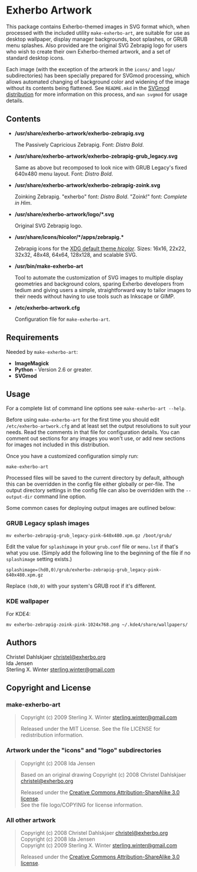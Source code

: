 Exherbo Artwork
===============

This package contains Exherbo-themed images in SVG format which, when processed
with the included utility `make-exherbo-art`, are suitable for use as desktop
wallpaper, display manager backgrounds, boot splashes, or GRUB menu splashes.
Also provided are the original SVG Zebrapig logo for users who wish to create
their own Exherbo-themed artwork, and a set of standard desktop icons.

Each image (with the exception of the artwork in the `icons/` and `logo/`
subdirectories) has been specially prepared for SVGmod processing, which allows
automated changing of background color and widening of the image without its
contents being flattened. See `README.mkd` in the [SVGmod distribution][1] for
more information on this process, and `man svgmod` for usage details.


Contents
--------

* __/usr/share/exherbo-artwork/exherbo-zebrapig.svg__

  The Passively Capricious Zebrapig. Font: _Distro Bold_.

* __/usr/share/exherbo-artwork/exherbo-zebrapig-grub\_legacy.svg__

  Same as above but recomposed to look nice with GRUB Legacy's fixed 640x480
  menu layout. Font: _Distro Bold_.

* __/usr/share/exherbo-artwork/exherbo-zebrapig-zoink.svg__

  Zoinking Zebrapig. "exherbo" font: _Distro Bold_. "Zoink!" font: _Complete in
  Him_.

* __/usr/share/exherbo-artwork/logo/\*.svg__

  Original SVG Zebrapig logo.

* __/usr/share/icons/hicolor/\*/apps/zebrapig.\*__

  Zebrapig icons for the [XDG default theme _hicolor_][2]. Sizes: 16x16, 22x22,
  32x32, 48x48, 64x64, 128x128, and scalable SVG.

* __/usr/bin/make-exherbo-art__

  Tool to automate the customization of SVG images to multiple display
  geometries and background colors, sparing Exherbo developers from tedium and
  giving users a simple, straightforward way to tailor images to their needs
  without having to use tools such as Inkscape or GIMP.

* __/etc/exherbo-artwork.cfg__

  Configuration file for `make-exherbo-art`.


Requirements
------------

Needed by `make-exherbo-art`:

* __ImageMagick__
* __Python__ - Version 2.6 or greater.
* __SVGmod__


Usage
-----

For a complete list of command line options see `make-exherbo-art --help`.

Before using `make-exherbo-art` for the first time you should edit
`/etc/exherbo-artwork.cfg` and at least set the output resolutions to suit
your needs. Read the comments in that file for configuration details. You can
comment out sections for any images you won't use, or add new sections for
images not included in this distribution.

Once you have a customized configuration simply run:

    make-exherbo-art

Processed files will be saved to the current directory by default, although
this can be overridden in the config file either globally or per-file. The
output directory settings in the config file can also be overridden with the
`--output-dir` command line option.

Some common cases for deploying output images are outlined below:


### GRUB Legacy splash images

    mv exherbo-zebrapig-grub_legacy-pink-640x480.xpm.gz /boot/grub/

Edit the value for `splashimage` in your `grub.conf` file or `menu.lst` if
that's what you use. (Simply add the following line to the beginning of the
file if no `splashimage` setting exists.)

    splashimage=(hd0,0)/grub/exherbo-zebrapig-grub_legacy-pink-640x480.xpm.gz

Replace `(hd0,0)` with your system's GRUB root if it's different.


### KDE wallpaper

For KDE4:

    mv exherbo-zebrapig-zoink-pink-1024x768.png ~/.kde4/share/wallpapers/


Authors
-------

Christel Dahlskjaer <christel@exherbo.org>  
Ida Jensen  
Sterling X. Winter <sterling.winter@gmail.com>


Copyright and License
---------------------

### make-exherbo-art
> Copyright (c) 2009 Sterling X. Winter <sterling.winter@gmail.com>
>
> Released under the MIT License. See the file LICENSE for redistribution
> information.

### Artwork under the "icons" and "logo" subdirectories
> Copyright (c) 2008 Ida Jensen
>
> Based on an original drawing Copyright (c) 2008 Christel Dahlskjaer
> <christel@exherbo.org>
>
> Released under the [Creative Commons Attribution-ShareAlike 3.0 license][3].  
> See the file logo/COPYING for license information.

### All other artwork
> Copyright (c) 2008 Christel Dahlskjaer <christel@exherbo.org>  
> Copyright (c) 2008 Ida Jensen  
> Copyright (c) 2009 Sterling X. Winter <sterling.winter@gmail.com>
>
> Released under the [Creative Commons Attribution-ShareAlike 3.0 license][3].


[1]: http://gitorious.org/svgmod/
[2]: http://standards.freedesktop.org/icon-theme-spec/icon-theme-spec-latest.html#directory_layout
[3]: http://creativecommons.org/licenses/by-sa/3.0/

